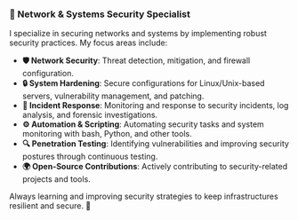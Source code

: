 ### 🔐 Network & Systems Security Specialist

I specialize in securing networks and systems by implementing robust security practices. My focus areas include:

- **🛡️ Network Security**: Threat detection, mitigation, and firewall configuration.
- **🔒 System Hardening**: Secure configurations for Linux/Unix-based servers, vulnerability management, and patching.
- **🚨 Incident Response**: Monitoring and response to security incidents, log analysis, and forensic investigations.
- **⚙️ Automation & Scripting**: Automating security tasks and system monitoring with bash, Python, and other tools.
- **🔍 Penetration Testing**: Identifying vulnerabilities and improving security postures through continuous testing.
- **🌍 Open-Source Contributions**: Actively contributing to security-related projects and tools.

Always learning and improving security strategies to keep infrastructures resilient and secure. 🚀
